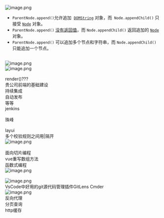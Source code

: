 ![image.png](https://cdn.nlark.com/yuque/0/2021/png/12526667/1612407984696-174365de-4eb8-414c-9042-7289f458f33e.png#align=left&display=inline&height=518&margin=%5Bobject%20Object%5D&name=image.png&originHeight=518&originWidth=1287&size=268233&status=done&style=none&width=1287)

- `ParentNode.append()`允许追加  [`DOMString`](https://developer.mozilla.org/zh-CN/docs/Web/API/DOMString) 对象，而` Node.appendChild()` 只接受 [`Node`](https://developer.mozilla.org/zh-CN/docs/Web/API/Node) 对象。
- `ParentNode.append()` [没有返回值](https://repl.it/FgPh/1)，而 `Node.appendChild()` 返回追加的 [`Node`](https://developer.mozilla.org/zh-CN/docs/Web/API/Node) 对象。
- `ParentNode.append()` 可以追加多个节点和字符串，而 `Node.appendChild()` 只能追加一个节点。


<br />![image.png](https://cdn.nlark.com/yuque/0/2021/png/12526667/1613360739315-d0fb2fde-9474-4c6e-acc3-61c2287f0a9f.png#align=left&display=inline&height=445&margin=%5Bobject%20Object%5D&name=image.png&originHeight=445&originWidth=800&size=152005&status=done&style=none&width=800)<br />![image.png](https://cdn.nlark.com/yuque/0/2021/png/12526667/1613361248299-f8c63a37-1ae8-416f-b6f1-9b6a33a6b3c4.png#align=left&display=inline&height=188&margin=%5Bobject%20Object%5D&name=image.png&originHeight=188&originWidth=872&size=119090&status=done&style=none&width=872)<br />
<br />render()???<br />贵公司前端的基础建设<br />持续集成<br />自动发布<br />等等<br />jenkins<br />
<br />珠峰<br />
<br />layui<br />多个校验规则之间用|隔开<br />![image.png](https://cdn.nlark.com/yuque/0/2021/png/12526667/1614077728107-655e8039-08ad-4d1a-9452-58830582df8c.png#align=left&display=inline&height=434&margin=%5Bobject%20Object%5D&name=image.png&originHeight=434&originWidth=660&size=124970&status=done&style=none&width=660)<br />
<br />面向切片编程<br />vue重写数组方法<br />函数式编程<br />![image.png](https://cdn.nlark.com/yuque/0/2021/png/12526667/1614256403538-59a8495d-b9af-4466-8810-19a00791d03a.png#align=left&display=inline&height=218&margin=%5Bobject%20Object%5D&name=image.png&originHeight=218&originWidth=153&size=17727&status=done&style=none&width=153)<br />
<br />![image.png](https://cdn.nlark.com/yuque/0/2021/png/12526667/1614258630010-4f13363e-8893-4b09-8a85-27238ae9561e.png#align=left&display=inline&height=446&margin=%5Bobject%20Object%5D&name=image.png&originHeight=446&originWidth=229&size=40309&status=done&style=none&width=229)<br />VsCode中好用的git源代码管理插件GitLens  Cmder<br />![image.png](https://cdn.nlark.com/yuque/0/2021/png/12526667/1614754129777-034c565e-ddbc-4669-8347-f31ed2660701.png#align=left&display=inline&height=136&margin=%5Bobject%20Object%5D&name=image.png&originHeight=136&originWidth=644&size=83819&status=done&style=none&width=644)<br />反向代理<br />分页查询<br />http缓存<br />

